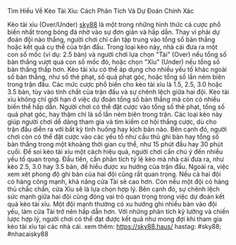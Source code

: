 Tìm Hiểu Về Kèo Tài Xỉu: Cách Phân Tích Và Dự Đoán Chính Xác

Kèo tài xỉu (Over/Under) [sky88](https://sky88.haus/) là một trong những hình thức cá cược phổ biến nhất trong bóng đá nhờ vào sự đơn giản và hấp dẫn. Thay vì phải dự đoán đội nào thắng, người chơi chỉ cần tập trung vào tổng số bàn thắng hoặc kết quả cụ thể của trận đấu. Trong loại kèo này, nhà cái đưa ra một con số mốc (ví dụ: 2.5 bàn) và người chơi lựa chọn "Tài" (Over) nếu tổng số bàn thắng vượt quá con số mốc đó, hoặc chọn "Xỉu" (Under) nếu tổng số bàn thắng thấp hơn. Kèo tài xỉu có thể áp dụng cho nhiều yếu tố khác ngoài số bàn thắng, như số thẻ phạt, số quả phạt góc, hoặc tổng số lần ném biên trong trận đấu. Các mức cược phổ biến cho kèo tài xỉu là 1.5, 2.5, 3.0 hoặc 3.5 bàn, tùy vào tính chất của trận đấu và sự chênh lệch giữa hai đội. Kèo tài xỉu không chỉ giới hạn ở việc dự đoán tổng số bàn thắng mà còn có nhiều biến thể hấp dẫn. Người chơi có thể đặt cược vào tổng số thẻ phạt, tổng số quả phạt góc, hay thậm chí là số lần ném biên trong trận. Các loại kèo này giúp người chơi dễ dàng tham gia và tìm kiếm cơ hội thắng cược, dù cho trận đấu diễn ra với bất kỳ tình huống hay kịch bản nào. Bên cạnh đó, người chơi còn có thể đặt cược vào các yếu tố như cầu thủ ghi bàn hay tổng số bàn thắng trong một khoảng thời gian cụ thể, như 15 phút đầu hay 30 phút cuối.
Để soi kèo tài xỉu một cách hiệu quả, người chơi cần chú ý đến nhiều yếu tố quan trọng. Đầu tiên, cần phân tích tỷ lệ kèo mà nhà cái đưa ra, như kèo 2.5, 3.0 hay 3.5 bàn, để hiểu được xu hướng của trận đấu. Ngoài ra, việc xem xét phong độ ghi bàn của hai đội cũng rất quan trọng. Nếu cả hai đội có hàng công mạnh, khả năng cửa Tài sẽ cao hơn. Còn nếu một đội có hàng thủ chắc chắn, cửa Xỉu sẽ là lựa chọn hợp lý. Bên cạnh đó, sự chênh lệch sức mạnh giữa hai đội cũng đóng vai trò quan trọng trong việc dự đoán kết quả kèo tài xỉu. Một đội mạnh thường có xu hướng ghi nhiều bàn vào đội yếu, làm cửa Tài trở nên hấp dẫn hơn. Với những phân tích kỹ lưỡng và chiến lược hợp lý, người chơi có thể đạt được kết quả như mong đợi khi tham gia kèo tài xỉu tại các nhà cái.
xem thêm: https://sky88.haus/
hastag: #sky88; #nhacaisky88
